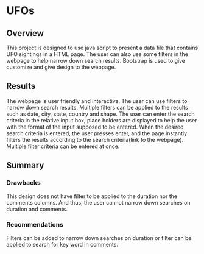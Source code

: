 # UFOs
## Overview
This project is designed to use java script to present a data file that contains UFO sightings in a HTML page. The user can also use some filters in the webpage to help narrow down search results. Bootstrap is used to give customize and give design to the webpage.

## Results
The webpage is user friendly and interactive. The user can use filters to narrow down search results. Multiple filters can be applied to the results such as date, city, state, country and shape. The user can enter the search criteria in the relative input box, place holders are displayed to help the user with the format of the input supposed to be entered. When the desired search criteria is entered, the user presses enter, and the page instantly filters the results according to the search criteria(link to the webpage). Multiple filter criteria can be entered at once.

## Summary
### Drawbacks
This design does not have filter to be applied to the duration nor the comments columns. And thus, the user cannot narrow down searches on duration and comments.
 ### Recommendations
 Filters can be added to narrow down searches on duration or filter can be applied to search for key word in comments.
